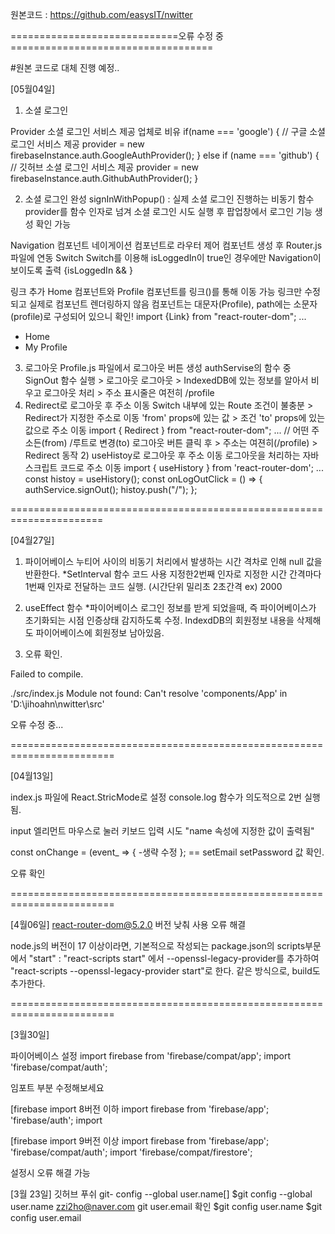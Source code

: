원본코드 : https://github.com/easysIT/nwitter

=============================오류 수정 중 ===================================

#원본 코드로 대체 진행 예정..

[05월04일]

1. 소셜 로그인

Provider 소셜 로그인 서비스 제공 업체로 비유 if(name === 'google') { // 구글 소셜 로그인 서비스 제공 provider = new firebaseInstance.auth.GoogleAuthProvider(); } else if (name === 'github') { // 깃허브 소셜 로그인 서비스 제공 provider = new firebaseInstance.auth.GithubAuthProvider(); }

2. 소셜 로그인 완성 signInWithPopup() : 실제 소셜 로그인 진행하는 비동기 함수 provider를 함수 인자로 넘겨 소셜 로그인 시도 실행 후 팝업창에서 로그인 기능 생성 확인 가능

Navigation 컴포넌트 네이게이션 컴포넌트로 라우터 제어 컴포넌트 생성 후 Router.js 파일에 연동
Switch Switch를 이용해 isLoggedIn이 true인 경우에만 Navigation이 보이도록 출력 {isLoggedIn && }

링크 추가 Home 컴포넌트와 Profile 컴포넌트를 링크()를 통해 이동 가능 링크만 수정되고 실제로 컴포넌트 렌더링하지 않음 컴포넌트는 대문자(Profile), path에는 소문자(profile)로 구성되어 있으니 확인! import {Link} from "react-router-dom"; ...

- Home
- My Profile
3. 로그아웃 Profile.js 파일에서 로그아웃 버튼 생성 authServise의 함수 중 SignOut 함수 실행 > 로그아웃 로그아웃 > IndexedDB에 있는 정보를 알아서 비우고 로그아웃 처리 > 주소 표시줄은 여전히 /profile
1. Redirect로 로그아웃 후 주소 이동 Switch 내부에 있는 Route 조건이 불충분 > Redirect가 지정한 주소로 이동 'from' props에 있는 값 > 조건 'to' props에 있는 값으로 주소 이동 import { Redirect } from "react-router-dom"; ... // 어떤 주소든(from) /루트로 변경(to)
로그아웃 버튼 클릭 후 > 주소는 여젼히(/profile) > Redirect 동작 2) useHistoy로 로그아웃 후 주소 이동 로그아웃을 처리하는 자바스크립트 코드로 주소 이동 import { useHistory } from 'react-router-dom'; ... const histoy = useHistory(); const onLogOutClick = () => { authService.signOut(); histoy.push("/"); };


======================================================================


[04월27일]

1. 파이어베이스 누티어 사이의 비동기 처리에서 발생하는 시간 격차로 인해 null 값을 반환한다.
*SetInterval 함수 코드 사용 지정한2번째 인자로 지정한 시간 간격마다 1번째 인자로 전달하는 코드 실행. (시간단위 밀리초 2초간격 ex) 2000

2. useEffect 함수
*파이어베이스 로그인 정보를 받게 되었을때, 즉 파이어베이스가 초기화되는 시점 인증상태 감지하도록 수정.
IndexdDB의 회원정보 내용을 삭제해도 파이어베이스에 회원정보 남아있음.


3. 오류 확인.

Failed to compile.

./src/index.js
Module not found: Can't resolve 'components/App' in 'D:\jihoahn\nwitter\src'

오류 수정 중...

========================================================================


[04월13일]

index.js 파일에 React.StricMode로 설정 console.log 함수가 의도적으로 2번 실행됨.

input 엘리먼트 마우스로 눌러 키보드 입력 시도 "name 속성에 지정한 값이 출력됨"

const onChange = (event_ => { -생략 수정 }; == setEmail setPassword 값 확인.

오류 확인

========================================================================

[4월06일] react-router-dom@5.2.0 버전 낮춰 사용 오류 해결

node.js의 버전이 17 이상이라면, 기본적으로 작성되는 package.json의 scripts부문에서 "start" : "react-scripts start" 에서 --openssl-legacy-provider를 추가하여 "react-scripts --openssl-legacy-provider start"로 한다. 같은 방식으로, build도 추가한다.

========================================================================

[3월30일]

파이어베이스 설정 import firebase from 'firebase/compat/app'; import 'firebase/compat/auth';

임포트 부분 수정해보세요

[firebase import 8버전 이하 import firebase from 'firebase/app'; 'firebase/auth'; import

[firebase import 9버전 이상 import firebase from 'firebase/app'; 'firebase/compat/auth'; import 'firebase/compat/firestore';

설정시 오류 해결 가능

[3월 23일] 깃허브 푸쉬 git- config --global user.name[] $git config --global user.name zzi2ho@naver.com git user.email 확인 $git config user.name $git config user.email